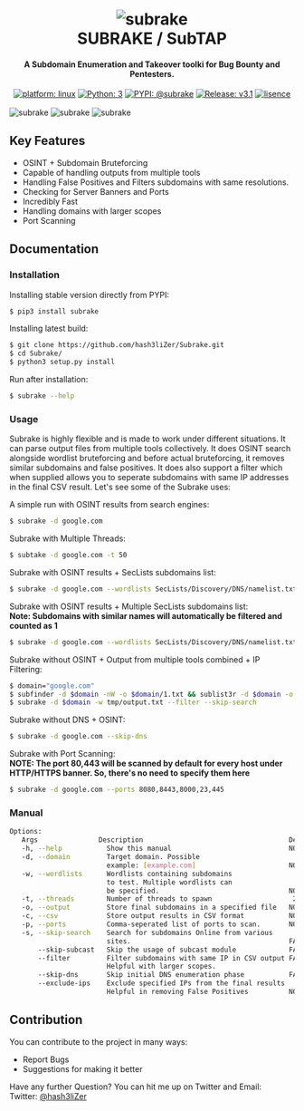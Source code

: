 <h1 align="center">
    <img src="https://user-images.githubusercontent.com/29171692/57197739-5392b300-6f84-11e9-9191-4e38f3edc583.png" alt="subrake" /> <br>    
    SUBRAKE / SubTAP
</h1>
<h4 align="center">A Subdomain Enumeration and Takeover toolki for Bug Bounty and Pentesters.</h4>
<p align="center">
    <a href="https://www.linux.org/" target="_blank"><img src="https://img.shields.io/badge/platform-linux-important" alt="platform: linux" /></a>
    <a href="https://www.python.org/" target="_blank"><img src="https://img.shields.io/badge/Python-3-yellow.svg?logo=python" alt="Python: 3" /></a>
    <a href="https://pypi.org/" target="_blank"><img src="https://img.shields.io/badge/PYPI-%40subrake-green.svg?logo=pypi" alt="PYPI: @subrake" /></a>
    <a href="https://github.com/hash3liZer/Subrake/releases" target="_blank"><img src="https://img.shields.io/badge/version-v3.3-blue.svg?logo=moo" alt="Release: v3.1" /></a>
    <a href="https://www.gnu.org/licenses/gpl-3.0" target="_blank"><img src="https://img.shields.io/badge/License-GPLv3-blue.svg" alt="lisence" /></a>
</p>

<img align="center" src="https://user-images.githubusercontent.com/29171692/206875516-c1ee6f0e-b6b7-4fd3-81ae-53bc533abd8d.png" alt="subrake" />
<img align="center" src="https://user-images.githubusercontent.com/29171692/206875533-0ac3ca1c-e183-4c4a-9bb2-b7206d1cfc50.png" alt="subrake" />
<img align="center" src="https://user-images.githubusercontent.com/29171692/206875554-1f09c82a-d82d-4285-b30f-d84c67d99a9d.png" alt="subrake" />

## Key Features
<ul>
    <li>OSINT + Subdomain Bruteforcing</li>
    <li>Capable of handling outputs from multiple tools</li>
    <li>Handling False Positives and Filters subdomains with same resolutions.</li>
    <li>Checking for Server Banners and Ports</li>
    <li>Incredibly Fast</li>
    <li>Handling domains with larger scopes</li>
    <li>Port Scanning</li>
</ul>

## Documentation
### Installation
Installing stable version directly from PYPI:
```bash
$ pip3 install subrake
```

Installing latest build:
```bash
$ git clone https://github.com/hash3liZer/Subrake.git
$ cd Subrake/
$ python3 setup.py install
```

Run after installation:
```bash
$ subrake --help
```

### Usage
Subrake is highly flexible and is made to work under different situations. It can parse output files from multiple tools collectively. It does OSINT search alongside wordlist bruteforcing and before actual bruteforcing, it removes similar subdomains and false positives. It does also support a filter which when supplied allows you to seperate subdomains with same IP addresses in the final CSV result. Let's see some of the Subrake uses:

A simple run with OSINT results from search engines:
```bash
$ subrake -d google.com
```

Subrake with Multiple Threads:
```bash
$ subtake -d google.com -t 50
```

Subrake with OSINT results + SecLists subdomains list:
```bash
$ subrake -d google.com --wordlists SecLists/Discovery/DNS/namelist.txt
```

Subrake with OSINT results + Multiple SecLists subdomains list: <br>
**Note: Subdomains with similar names will automatically be filtered and counted as 1**
```bash
$ subrake -d google.com --wordlists SecLists/Discovery/DNS/namelist.txt,SecLists/Discovery/DNS/dns-Jhaddix.txt
```

Subrake without OSINT + Output from multiple tools combined + IP Filtering:
```bash
$ domain="google.com"
$ subfinder -d $domain -nW -o $domain/1.txt && sublist3r -d $domain -o $domain/2.txt && cat $domain/* >> /tmp/output.txt
$ subrake -d $domain -w tmp/output.txt --filter --skip-search
```

Subrake without DNS + OSINT:
```bash
$ subrake -d google.com --skip-dns
```

Subrake with Port Scanning: <br>
**NOTE: The port 80,443 will be scanned by default for every host under HTTP/HTTPS banner. So, there's no need to specify them here**
```bash
$ subrake -d google.com --ports 8080,8443,8000,23,445
```

### Manual

```bash
Options:
   Args               Description                                    Default
   -h, --help           Show this manual                             NONE
   -d, --domain         Target domain. Possible
                        example: [example.com]                       NONE
   -w, --wordlists      Wordlists containing subdomains
                        to test. Multiple wordlists can
                        be specified.                                NONE
   -t, --threads        Number of threads to spawn                    25
   -o, --output         Store final subdomains in a specified file   NONE
   -c, --csv            Store output results in CSV format           NONE
   -p, --ports          Comma-seperated list of ports to scan.       NONE
   -s, --skip-search    Search for subdomains Online from various
                        sites.                                       FALSE
       --skip-subcast   Skip the usage of subcast module             FALSE
       --filter         Filter subdomains with same IP in CSV output FALSE
                        Helpful with larger scopes.
       --skip-dns       Skip initial DNS enumeration phase           FALSE
       --exclude-ips    Exclude specified IPs from the final results
                        Helpful in removing False Positives          NONE
```

## Contribution
You can contribute to the project in many ways:
<ul>
    <li> Report Bugs </li>
    <li> Suggestions for making it better </li>
</ul>

Have any further Question? You can hit me up on Twitter and Email: <br>
Twitter: [@hash3liZer](https://twitter.com/hash3liZer)
